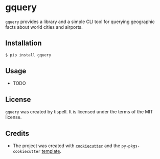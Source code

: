 # gquery

`gquery` provides a library and a simple CLI tool for querying geographic facts about world cities and airports.

## Installation

```bash
$ pip install gquery
```

## Usage

- TODO

## License

`gquery` was created by tispell. It is licensed under the terms of the MIT license.

## Credits

-  The project was created with [`cookiecutter`](https://cookiecutter.readthedocs.io/en/latest/) and the `py-pkgs-cookiecutter` [template](https://github.com/py-pkgs/py-pkgs-cookiecutter).
